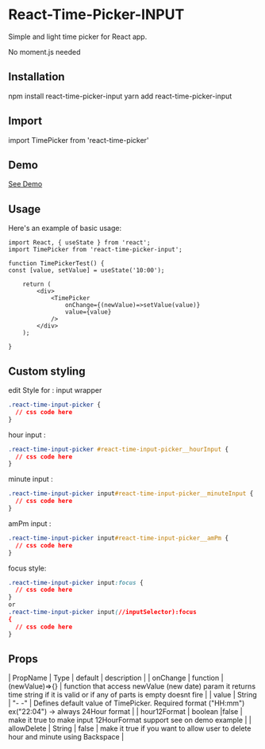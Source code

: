 # React-Time-Picker-INPUT
Simple and light time picker for React app.

No moment.js needed

## Installation
npm install react-time-picker-input
yarn add react-time-picker-input

## Import
import TimePicker from 'react-time-picker'

## Demo
[See Demo](https://github.com/Ornaldo-RP-R/react-time-picker-test)

## Usage
Here's an example of basic usage:

```JSX
import React, { useState } from 'react';
import TimePicker from 'react-time-picker-input';

function TimePickerTest() {
const [value, setValue] = useState('10:00');

    return (
        <div>
            <TimePicker
                onChange={(newValue)=>setValue(value)}
                value={value}
            />
        </div>
    );

}
```

## Custom styling

edit Style for :
input wrapper

```css
.react-time-input-picker {
  // css code here
}
```

hour input :

```css
.react-time-input-picker #react-time-input-picker__hourInput {
  // css code here
}
```

minute input :

```css
.react-time-input-picker input#react-time-input-picker__minuteInput {
  // css code here
}
```

amPm input :

```css
.react-time-input-picker input#react-time-input-picker__amPm {
  // css code here
}
```

focus style:

```css
.react-time-input-picker input:focus {
  // css code here
}
or 
.react-time-input-picker input(//inputSelector):focus
{
  // css code here
}
```

## Props

| PropName | Type | default | description |
| onChange | function | (newValue)=>{} | function that access newValue (new date) param it returns time string if it is valid or if any of parts is empty doesnt fire |
| value | String | "- -" | Defines default value of TimePicker. Required format ("HH:mm") ex("22:04") -> always 24Hour format |
| hour12Format | boolean |false | make it true to make input 12HourFormat support see on demo example |
| allowDelete | String | false | make it true if you want to allow user to delete hour and minute using Backspace |
